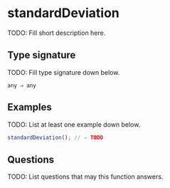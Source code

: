 # standardDeviation

TODO: Fill short description here.

## Type signature

TODO: Fill type signature down below.

```
any ⇒ any
```

## Examples

TODO: List at least one example down below.

```javascript
standardDeviation(); // ⇒ TODO
```

## Questions

TODO: List questions that may this function answers.
